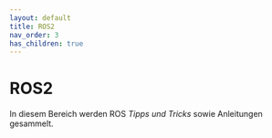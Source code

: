 ```yaml
---
layout: default
title: ROS2
nav_order: 3
has_children: true
---
```


# ROS2

In diesem Bereich werden ROS *Tipps und Tricks* sowie Anleitungen gesammelt.
